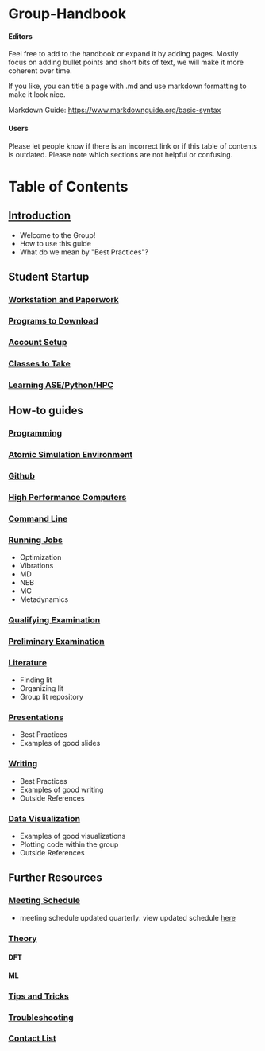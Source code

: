 # Group-Handbook

#### Editors
Feel free to add to the handbook or expand it by adding pages.
Mostly focus on adding bullet points and short bits of text, we will make it more coherent over time.

If you like, you can title a page with .md and use markdown formatting to make it look nice.

Markdown Guide: https://www.markdownguide.org/basic-syntax

#### Users
Please let people know if there is an incorrect link or if this table of contents is outdated. Please note which sections are not helpful or confusing.

# Table of Contents

## [Introduction](https://github.com/kul-group/Group-Handbook/blob/master/Introduction.md#introduction)
- Welcome to the Group!
- How to use this guide
- What do we mean by "Best Practices"?

## Student Startup

### [Workstation and Paperwork](https://github.com/kul-group/Group-Handbook/blob/master/Workstation%20and%20Paperwork.md#workstation-and-paperwork)

### [Programs to Download](https://github.com/kul-group/Group-Handbook/blob/master/Programs%20to%20Download.md#programs-to-downloadmd)

### [Account Setup](https://github.com/kul-group/Group-Handbook/blob/master/Account%20Setup.md#account-setup)

### [Classes to Take](https://github.com/kul-group/Group-Handbook/blob/master/Classes%20to%20Take%20.md#classes-to-take)

### [Learning ASE/Python/HPC](https://github.com/kul-group/Group-Handbook/blob/master/Learning%20ASE-Python-HPC.md#learning-asepythonhpc)

## How-to guides

### [Programming](https://github.com/kul-group/Group-Handbook/blob/master/Programming.md#programming)

### [Atomic Simulation Environment](https://github.com/kul-group/Group-Handbook/blob/master/Atomic%20Simulation%20Environment.md#atomic-simulation-environment)

### [Github](https://github.com/kul-group/Group-Handbook/blob/master/Github.md#github)

### [High Performance Computers](https://github.com/kul-group/Group-Handbook/blob/master/High%20Performance%20Computers.md#high-performance-computers)

### [Command Line](https://github.com/kul-group/Group-Handbook/blob/master/Command%20Line.md#command-line)

### [Running Jobs](https://github.com/kul-group/Group-Handbook/blob/master/Running%20Jobs%20.md#chapter-contents)
- Optimization
- Vibrations
- MD
- NEB
- MC
- Metadynamics

### [Qualifying Examination](https://github.com/kul-group/Group-Handbook/blob/master/Qualifying%20Examination.md#qualifying-examination)

### [Preliminary Examination](https://github.com/kul-group/Group-Handbook/blob/master/Preliminary%20Examination.md#preliminary-examination)

### [Literature](https://github.com/kul-group/Group-Handbook/blob/master/Literature.md#literature)
- Finding lit
- Organizing lit
- Group lit repository

### [Presentations](https://github.com/kul-group/Group-Handbook/blob/master/Presentations.md#presentations)
- Best Practices
- Examples of good slides

### [Writing](https://github.com/kul-group/Group-Handbook/blob/master/Writing.md#writing)
- Best Practices
- Examples of good writing
- Outside References

### [Data Visualization](https://github.com/kul-group/Group-Handbook/blob/master/Data%20Visualization.md#data-visualization)
- Examples of good visualizations
- Plotting code within the group
- Outside References

## Further Resources

### [Meeting Schedule](https://github.com/kul-group/Group-Handbook/blob/master/Meeting%20Schedule.md#meeting-schedule)
- meeting schedule updated quarterly: view updated schedule [here](https://ucdavis.app.box.com/notes/525192228480)

### [Theory](https://github.com/kul-group/Group-Handbook/blob/master/Theory.md#theory)

#### DFT
#### ML

### [Tips and Tricks](https://github.com/kul-group/Group-Handbook/blob/master/Tips%20and%20Tricks%20.md#tips)

### [Troubleshooting](https://github.com/kul-group/Group-Handbook/blob/master/Troubleshooting.md#troubleshooting)

### [Contact List](https://github.com/kul-group/Group-Handbook/blob/master/Contact%20List.md#contact-list)


